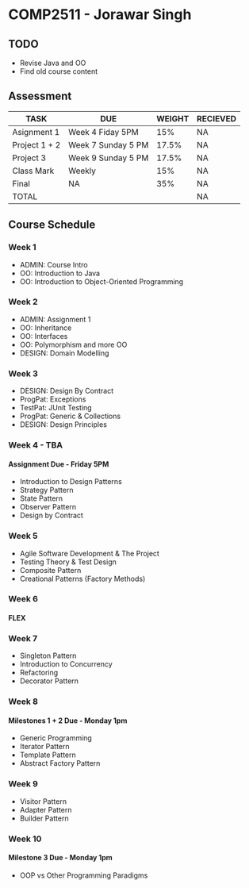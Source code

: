# COMP2511 - Jorawar Singh

## TODO
* Revise Java and OO
* Find old course content 
  
## Assessment
| TASK          | DUE                | WEIGHT | RECIEVED |
| ------------- | ------------------ | ------ | -------- |
| Asignment 1   | Week 4 Fiday 5PM   | 15%    | NA       |
| Project 1 + 2 | Week 7 Sunday 5 PM | 17.5%  | NA       |
| Project 3     | Week 9 Sunday 5 PM | 17.5%  | NA       |
| Class Mark    | Weekly             | 15%    | NA       |
| Final         | NA                 | 35%    | NA       |
| TOTAL         |                    |        | NA       |
## Course Schedule
### Week 1
* ADMIN:    Course Intro
* OO:       Introduction to Java
* OO:       Introduction to Object-Oriented Programming 
  
### Week 2
* ADMIN:    Assignment 1 
* OO:       Inheritance
* OO:       Interfaces
* OO:       Polymorphism and more OO
* DESIGN:   Domain Modelling

### Week 3
*  DESIGN:  Design By Contract
*  ProgPat: Exceptions
*  TestPat: JUnit Testing 
*  ProgPat: Generic & Collections
*  DESIGN:  Design Principles

### Week 4 - TBA
#### Assignment Due - Friday 5PM
*  Introduction to Design Patterns
*  Strategy Pattern
*  State Pattern
*  Observer Pattern
*  Design by Contract

### Week 5
*  Agile Software Development & The Project
*  Testing Theory & Test Design
*  Composite Pattern
*  Creational Patterns (Factory Methods)

### Week 6
#### FLEX

### Week 7
* Singleton Pattern
* Introduction to Concurrency
* Refactoring
* Decorator Pattern

### Week 8
#### Milestones 1 + 2 Due - Monday 1pm 
* Generic Programming
* Iterator Pattern
* Template Pattern
* Abstract Factory Pattern

### Week 9
* Visitor Pattern
* Adapter Pattern
* Builder Pattern

### Week 10
#### Milestone 3 Due - Monday 1pm 
* OOP vs Other Programming Paradigms 
